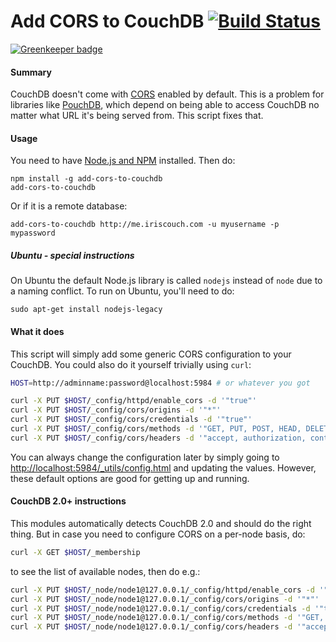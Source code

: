 Add CORS to CouchDB [![Build Status](https://travis-ci.org/pouchdb/add-cors-to-couchdb.svg?branch=master)](https://travis-ci.org/pouchdb/add-cors-to-couchdb)
====

[![Greenkeeper badge](https://badges.greenkeeper.io/pouchdb/add-cors-to-couchdb.svg)](https://greenkeeper.io/)

#### Summary

CouchDB doesn't come with [CORS](https://en.wikipedia.org/wiki/Cross-Origin_Resource_Sharing) enabled by default. This is a problem for libraries like [PouchDB](http://pouchdb.com), which depend on being able to access CouchDB no matter what URL it's being served from. This script fixes that.

#### Usage

You need to have [Node.js and NPM](https://nodejs.org) installed. Then do:

```
npm install -g add-cors-to-couchdb
add-cors-to-couchdb
```

Or if it is a remote database:

```
add-cors-to-couchdb http://me.iriscouch.com -u myusername -p mypassword
```

##### Ubuntu - special instructions

On Ubuntu the default Node.js library is called `nodejs` instead of `node` due to a naming conflict. To run on Ubuntu, you'll need to do:

```
sudo apt-get install nodejs-legacy
```

#### What it does

This script will simply add some generic CORS configuration to your CouchDB. You could also do it yourself trivially using `curl`:

```bash
HOST=http://adminname:password@localhost:5984 # or whatever you got

curl -X PUT $HOST/_config/httpd/enable_cors -d '"true"'
curl -X PUT $HOST/_config/cors/origins -d '"*"'
curl -X PUT $HOST/_config/cors/credentials -d '"true"'
curl -X PUT $HOST/_config/cors/methods -d '"GET, PUT, POST, HEAD, DELETE"'
curl -X PUT $HOST/_config/cors/headers -d '"accept, authorization, content-type, origin, referer, x-csrf-token"'
```

You can always change the configuration later by simply going to [http://localhost:5984/_utils/config.html](http://localhost:5984/_utils/config.html) and updating the values. However, these default options are good for getting up and running.

#### CouchDB 2.0+ instructions

This modules automatically detects CouchDB 2.0 and should do the right thing. But in case
you need to configure CORS on a per-node basis, do:

```bash
curl -X GET $HOST/_membership
```

to see the list of available nodes, then do e.g.:

```bash
curl -X PUT $HOST/_node/node1@127.0.0.1/_config/httpd/enable_cors -d '"true"'
curl -X PUT $HOST/_node/node1@127.0.0.1/_config/cors/origins -d '"*"'
curl -X PUT $HOST/_node/node1@127.0.0.1/_config/cors/credentials -d '"true"'
curl -X PUT $HOST/_node/node1@127.0.0.1/_config/cors/methods -d '"GET, PUT, POST, HEAD, DELETE"'
curl -X PUT $HOST/_node/node1@127.0.0.1/_config/cors/headers -d '"accept, authorization, content-type, origin, referer, x-csrf-token"'
```

